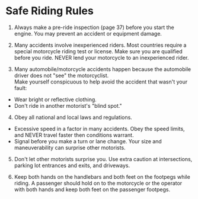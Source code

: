 # Safe Riding Rules

1. Always make a pre-ride inspection \(page 37\) before you start the engine. You may prevent an accident or equipment damage.

2. Many accidents involve inexperienced riders. Most countries require a special motorcycle riding test or license. Make sure you are qualified before you ride. NEVER lend your motorcycle to an inexperienced rider.

3. Many automobile/motorcycle accidents happen because the automobile driver does not "see" the motorcyclist.  
Make yourself conspicuous to help avoid the accident that wasn't your fault:

* Wear bright or reflective clothing.
* Don't ride in another motorist's "blind spot."​

4. Obey all national and local laws and regulations.​

* Excessive speed in a factor in many accidents. Obey the speed limits, and NEVER travel faster then conditions warrant.
* Signal before you make a turn or lane change. Your size and maneuverability can surprise other motorists.

5. Don't let other motorists surprise you. Use extra caution at intersections, parking lot entrances and exits, and driveways.

6. Keep both hands on the handlebars and both feet on the footpegs while riding. A passenger should hold on to the motorcycle or the operator with both hands and keep both feet on the passenger footpegs.

